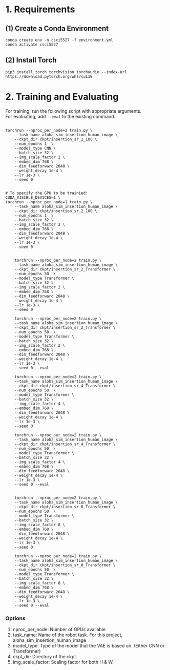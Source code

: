 # 1. Requirements
## (1) Create a Conda Environment
```
conda create env -n csci5527 -f environment.yml
conda activate csci5527
```
## (2) Install Torch
```
pip3 install torch torchvision torchaudio --index-url https://download.pytorch.org/whl/cu118
```
# 2. Training and Evaluating
For training, run the following script with appropriate arguments. \
For evaluating, add `--eval` to the existing command.
```

torchrun --nproc_per_node=2 train.py \
    --task_name aloha_sim_insertion_human_image \
    --ckpt_dir ckpt/insertion_sr_2_100 \
    --num_epochs 1  \
    --model_type CNN \
    --batch_size 32 \
    --img_scale_factor 2 \
    --embed_dim 768 \
    --dim_feedforward 2048 \
    --weight_decay 1e-4 \
    --lr 1e-3 \
    --seed 0 


# To specify the GPU to be trainied:
CUDA_VISIBLE_DEVICES=1 \
torchrun --nproc_per_node=1 train.py \
    --task_name aloha_sim_insertion_human_image \
    --ckpt_dir ckpt/insertion_sr_2_100 \
    --num_epochs 1  \
    --batch_size 32 \
    --img_scale_factor 2 \
    --embed_dim 768 \
    --dim_feedforward 2048 \
    --weight_decay 1e-4 \
    --lr 1e-3 \
    --seed 0 


    torchrun --nproc_per_node=2 train.py \
    --task_name aloha_sim_insertion_human_image \
    --ckpt_dir ckpt/insertion_sr_2_Transformer \
    --num_epochs 50  \
    --model_type Transformer \
    --batch_size 32 \
    --img_scale_factor 2 \
    --embed_dim 768 \
    --dim_feedforward 2048 \
    --weight_decay 1e-4 \
    --lr 1e-3 \
    --seed 0

    torchrun --nproc_per_node=2 train.py \
    --task_name aloha_sim_insertion_human_image \
    --ckpt_dir ckpt/insertion_sr_2_Transformer \
    --num_epochs 50  \
    --model_type Transformer \
    --batch_size 32 \
    --img_scale_factor 2 \
    --embed_dim 768 \
    --dim_feedforward 2048 \
    --weight_decay 1e-4 \
    --lr 1e-3 \
    --seed 0 --eval

    torchrun --nproc_per_node=2 train.py \
    --task_name aloha_sim_insertion_human_image \
    --ckpt_dir ckpt/insertion_sr_4_Transformer \
    --num_epochs 50  \
    --model_type Transformer \
    --batch_size 32 \
    --img_scale_factor 4 \
    --embed_dim 768 \
    --dim_feedforward 2048 \
    --weight_decay 1e-4 \
    --lr 1e-3 \
    --seed 0

    torchrun --nproc_per_node=2 train.py \
    --task_name aloha_sim_insertion_human_image \
    --ckpt_dir ckpt/insertion_sr_4_Transformer \
    --num_epochs 50  \
    --model_type Transformer \
    --batch_size 32 \
    --img_scale_factor 4 \
    --embed_dim 768 \
    --dim_feedforward 2048 \
    --weight_decay 1e-4 \
    --lr 1e-3 \
    --seed 0 --eval


    torchrun --nproc_per_node=2 train.py \
    --task_name aloha_sim_insertion_human_image \
    --ckpt_dir ckpt/insertion_sr_8_Transformer \
    --num_epochs 50  \
    --model_type Transformer \
    --batch_size 32 \
    --img_scale_factor 8 \
    --embed_dim 768 \
    --dim_feedforward 2048 \
    --weight_decay 1e-4 \
    --lr 1e-3 \
    --seed 0

    torchrun --nproc_per_node=2 train.py \
    --task_name aloha_sim_insertion_human_image \
    --ckpt_dir ckpt/insertion_sr_8_Transformer \
    --num_epochs 50  \
    --model_type Transformer \
    --batch_size 32 \
    --img_scale_factor 8 \
    --embed_dim 768 \
    --dim_feedforward 2048 \
    --weight_decay 1e-4 \
    --lr 1e-3 \
    --seed 0 --eval

```


### Options
1. nproc_per_node: Number of GPUs available 
2. task_name: Name of the robot task. For this project, aloha_sim_insertion_human_image
3. model_type: Type of the model that the VAE is based on. (Either CNN or Transformer)
4. ckpt_dir: Directory of the ckpt.
5. img_scale_factor: Scaling factor for both H & W.